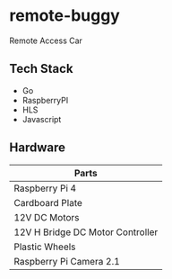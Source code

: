 # remote-buggy

Remote Access Car

## Tech Stack

- Go
- RaspberryPI
- HLS
- Javascript

## Hardware

| Parts                            |
| -------------------------------- |
| Raspberry Pi 4                   |
| Cardboard Plate                  |
| 12V DC Motors                    |
| 12V H Bridge DC Motor Controller |
| Plastic Wheels                   |
| Raspberry Pi Camera 2.1          |
